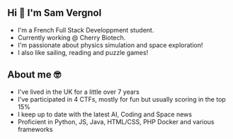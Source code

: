 ## Hi 👋 I'm Sam Vergnol

 - I'm a French Full Stack Developpment student.
 - Currently working @ Cherry Biotech.
 - I'm passionate about physics simulation and space exploration!
 - I also like sailing, reading and puzzle games!

## About me 🤓

 - I've lived in the UK for a little over 7 years
 - I've participated in 4 CTFs, mostly for fun but usually scoring in the top 15%
 - I keep up to date with the latest AI, Coding and Space news
 - Proficient in Python, JS, Java, HTML/CSS, PHP Docker and various frameworks


<!--
**Sam-Vrgl/Sam-Vrgl** is a ✨ _special_ ✨ repository because its `README.md` (this file) appears on your GitHub profile.

Here are some ideas to get you started:

- 🔭 I’m currently working on ...
- 🌱 I’m currently learning ...
- 👯 I’m looking to collaborate on ...
- 🤔 I’m looking for help with ...
- 💬 Ask me about ...
- 📫 How to reach me: ...
- 😄 Pronouns: ...
- ⚡ Fun fact: ...
-->
